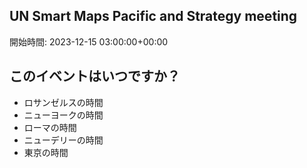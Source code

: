 ## UN Smart Maps Pacific and Strategy meeting
開始時間: 2023-12-15 03:00:00+00:00

## このイベントはいつですか？

- ロサンゼルスの時間
- ニューヨークの時間
- ローマの時間
- ニューデリーの時間
- 東京の時間
